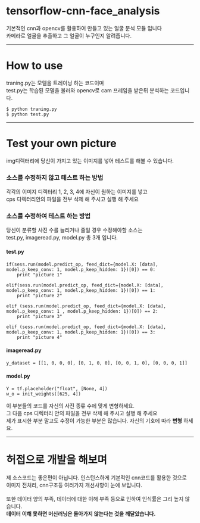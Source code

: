 # tensorflow-cnn-face_analysis

기본적인 cnn과 opencv를 활용하여 만들고 있는 얼굴 분석 모듈 입니다<br>
카메라로 얼굴을 추출하고 그 얼굴이 누구인지 알려줍니다.<br>

---

# How to use

traning.py는 모델을 트레이닝 하는 코드이며<br>
test.py는 학습된 모델을 불러와 opencv로 cam 프레임을 받은뒤 분석하는 코드입니다.

```
$ python traning.py
$ python test.py
```
---

# Test your own picture

img디렉터리에 당신이 가지고 있는 이미지를 넣어 테스트를 해볼 수 있습니다.<br>

### 소스를 수정하지 않고 테스트 하는 방법

각각의 이미지 디렉터리 1, 2, 3, 4에 자신이 원하는 이미지를 넣고<br>
cps 디렉터리안의 파일을 전부 삭제 해 주시고 실행 해 주세요   

### 소스를 수정하여 테스트 하는 방법

당신이 분류할 사진 수를 늘리거나 줄일 경우 수정해야할 소스는<br>
test.py, imageread.py, model.py 총 3개 입니다.<br>

#### test.py

```
if(sess.run(model.predict_op, feed_dict={model.X: [data], model.p_keep_conv: 1, model.p_keep_hidden: 1})[0]) == 0:
    print "picture 1"

elif(sess.run(model.predict_op, feed_dict={model.X: [data], model.p_keep_conv: 1, model.p_keep_hidden: 1})[0]) == 1:
    print "picture 2"

elif (sess.run(model.predict_op, feed_dict={model.X: [data], model.p_keep_conv: 1 , model.p_keep_hidden: 1})[0]) == 2:
    print "picture 3"

elif (sess.run(model.predict_op, feed_dict={model.X: [data], model.p_keep_conv: 1, model.p_keep_hidden: 1})[0]) == 3:
    print "picture 4"
```

#### imageread.py
```
y_dataset = [[1, 0, 0, 0], [0, 1, 0, 0], [0, 0, 1, 0], [0, 0, 0, 1]]
```

#### model.py
```
Y = tf.placeholder("float", [None, 4])
w_o = init_weights([625, 4])  
```

이 부분들의 코드를 자신의 사진 종류 수에 맞게 변형하세요.<br>
그 다음 cps 디렉터리 안의 파일을 전부 삭제 해 주시고 실행 해 주세요<br>
제가 표시한 부분 말고도 수정이 가능한 부분은 많습니다. 자신의 기호에 따라 **변형** 하세요.<br>


---
# 허접으로 개발을 해보며
제 소스코드는 좋은편이 아닙니다. 인스턴스하게 기본적인 cnn코드를 활용한 것으로<br>
이미지 전처리, cnn구조등 여러가지 개선사항이 눈에 보입니다.<br><br>
또한 데이터 양의 부족, 데이터에 대한 이해 부족 등으로 인하여 인식률은 그리 높지 않습니다.<br>
**데이터 이해 못하면 머신러닝은 돌아가지 않는다는 것을 깨달았습니다.**
